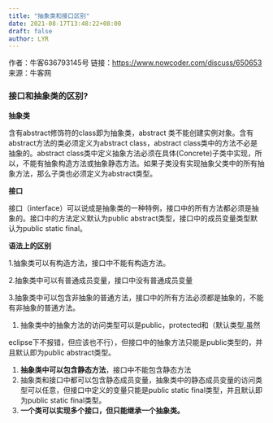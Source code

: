 ```yaml
---
title: "抽象类和接口区别"
date: 2021-08-17T13:48:22+08:00
draft: false
author: LYR
---
```


作者：牛客636793145号
链接：https://www.nowcoder.com/discuss/650653
来源：牛客网



### 接口和抽象类的区别?

**抽象类**

含有abstract修饰符的class即为抽象类，abstract 类不能创建实例对象。含有abstract方法的类必须定义为abstract class，abstract class类中的方法不必是抽象的。abstract class类中定义抽象方法必须在具体(Concrete)子类中实现，所以，不能有抽象构造方法或抽象静态方法。如果子类没有实现抽象父类中的所有抽象方法，那么子类也必须定义为abstract类型。

**接口**

接口（interface）可以说成是抽象类的一种特例，接口中的所有方法都必须是抽象的。接口中的方法定义默认为public abstract类型，接口中的成员变量类型默认为public static final。

**语法上的区别**

1.抽象类可以有构造方法，接口中不能有构造方法。

2.抽象类中可以有普通成员变量，接口中没有普通成员变量

3.抽象类中可以包含非抽象的普通方法，接口中的所有方法必须都是抽象的，不能有非抽象的普通方法。

1. 抽象类中的抽象方法的访问类型可以是public，protected和（默认类型,虽然 

eclipse下不报错，但应该也不行），但接口中的抽象方法只能是public类型的，并且默认即为public abstract类型。

1. **抽象类中可以包含静态方法**，接口中不能包含静态方法
2. 抽象类和接口中都可以包含静态成员变量，抽象类中的静态成员变量的访问类型可以任意，但接口中定义的变量只能是public static final类型，并且默认即为public static final类型。
3. **一个类可以实现多个接口，但只能继承一个抽象类。**







